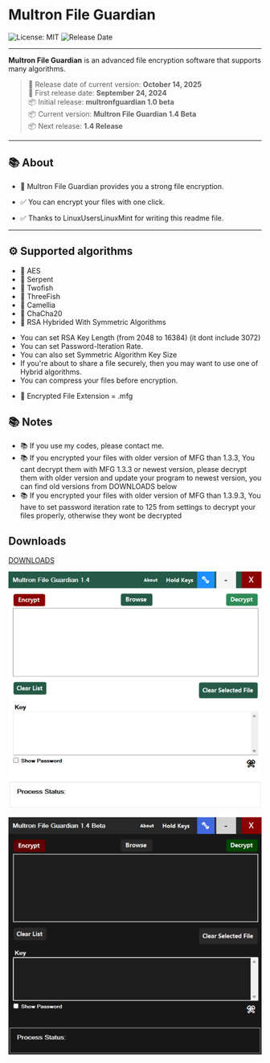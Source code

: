 # Multron File Guardian

![License: MIT](https://img.shields.io/badge/License-MIT-blue.svg)
![Release Date](https://img.shields.io/badge/Release%20Date-2025--10--6-darkseagreen)

---

**Multron File Guardian** is an advanced file encryption software that supports many algorithms.
> 📅 Release date of current version: **October 14, 2025**   
> 📅 First release date: **September 24, 2024**   
> 📦 Initial release: **multronfguardian 1.0 beta**   
> 📦 Current version: **Multron File Guardian 1.4 Beta**   
> 📦 Next release: **1.4 Release**

---

## 📚 About
 
- 🔐 Multron File Guardian provides you a strong file encryption.
- ✅ You can encrypt your files with one click.

- ✅ Thanks to LinuxUsersLinuxMint for writing this readme file.

---

## ⚙️ Supported algorithms

- 🔐 AES
- 🔐 Serpent
- 🔐 Twofish
- 🔐 ThreeFish
- 🔐 Camellia
- 🔐 ChaCha20
- 🔐 RSA Hybrided With Symmetric Algorithms

* You can set RSA Key Length (from 2048 to 16384) (it dont include 3072)
* You can set Password-Iteration Rate.
* You can also set Symmetric Algorithm Key Size
* If you're about to share a file securely, then you may want to use one of Hybrid algorithms.
* You can compress your files before encryption.
- 🔐 Encrypted File Extension = .mfg

## 📚 Notes

- 📚 If you use my codes, please contact me.
- 📚 If you encrypted your files with older version of MFG than 1.3.3, You cant decrypt them with MFG 1.3.3 or newest version, please decrypt them with older version and update your program to newest version, you can find old versions from DOWNLOADS below
- 📚 If you encrypted your files with older version of MFG than 1.3.9.3, You have to set password iteration rate to 125 from settings to decrypt your files properly, otherwise they wont be decrypted

## Downloads

[DOWNLOADS](https://github.com/drwellss/MultronFguardian/releases)

![alt text](https://github.com/drwellss/MultronFguardian/blob/mfg1.4b/mfguard.png?raw=true)

![alt text](https://github.com/drwellss/MultronFguardian/blob/mfg1.4b/mfgdark.png?raw=true)
